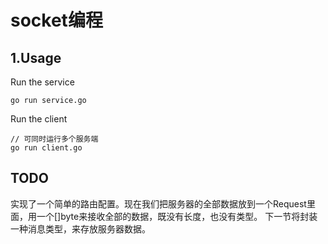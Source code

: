 # socket编程

## 1.Usage

Run the service
```
go run service.go
```

Run the client
```
// 可同时运行多个服务端
go run client.go
```

## TODO
实现了一个简单的路由配置。现在我们把服务器的全部数据放到一个Request里面，用一个[]byte来接收全部的数据，既没有长度，也没有类型。
下一节将封装一种消息类型，来存放服务器数据。